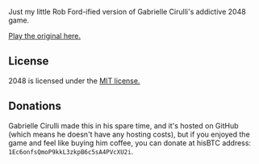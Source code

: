 Just my little Rob Ford-ified version of Gabrielle Cirulli's addictive 2048 game. 

[Play the original here.](http://gabrielecirulli.github.io/2048/)

## License
2048 is licensed under the [MIT license.](https://github.com/gabrielecirulli/2048/blob/master/LICENSE.txt)

## Donations
Gabrielle Cirulli made this in his spare time, and it's hosted on GitHub (which means he doesn't have any hosting costs), but if you enjoyed the game and feel like buying him coffee, you can donate at hisBTC address: `1Ec6onfsQmoP9kkL3zkpB6c5sA4PVcXU2i`. 

